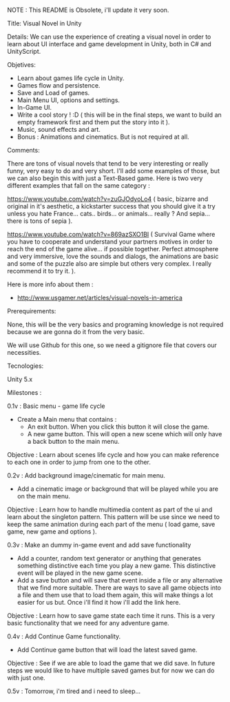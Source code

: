 NOTE : This README is Obsolete, i'll update it very soon.

Title: Visual Novel in Unity

Details: We can use the experience of creating a visual novel in order to learn about UI interface and game development in Unity, both in C# and UnityScript.

Objetives: 

- Learn about games life cycle in Unity.
- Games flow and persistence.
- Save and Load of games.
- Main Menu UI, options and settings.
- In-Game UI.
- Write a cool story ! :D ( this will be in the final steps, we want to build an empty framework first and them put the story into it ).
- Music, sound effects and art.
- Bonus : Animations and cinematics. But is not required at all.

Comments: 

There are tons of visual novels that tend to be very interesting or really funny, very easy to do and very short. I'll add some examples of those, but we can also begin this with just a Text-Based game. Here is two very different examples that fall on the same category :

https://www.youtube.com/watch?v=zuGJOdyoLo4 ( basic, bizarre and original in it's aesthetic, a kickstarter success that you should give it a try unless you hate France... cats.. birds... or animals... really ? And sepia... there is tons of sepia ).

https://www.youtube.com/watch?v=869azSXO1BI ( Survival Game where you have to cooperate and understand your partners motives in order to reach the end of the game alive... if possible together. Perfect atmosphere and very immersive, love the sounds and dialogs, the animations are basic and some of the puzzle also are simple but others very complex. I really recommend it to try it. ). 

Here is more info about them : 

 - http://www.usgamer.net/articles/visual-novels-in-america

Prerequirements: 

None, this will be the very basics and programing knowledge is not required because we are gonna do it from the very basic.

We will use Github for this one, so we need a gitignore file that covers our necessities.

Tecnologies:

Unity 5.x

Milestones :

0.1v : Basic menu - game life cycle

 - Create a Main menu that contains :
   - An exit button. When you click this button it will close the game.
   - A new game button. This will open a new scene which will only have a back button to the main menu.

Objective : Learn about scenes life cycle and how you can make reference to each one in order to jump from one to the other.

0.2v : Add background image/cinematic for main menu.

 - Add a cinematic image or background that will be played while you are on the main menu.

Objective : Learn how to handle multimedia content as part of the ui and learn about the singleton pattern. This pattern will be use since we need to keep the same animation during each part of the menu ( load game, save game, new game and options ).

0.3v : Make an dummy in-game event and add save functionality

- Add a counter, random text generator or anything that generates something distinctive each time you play a new game. This distinctive event will be played in the new game scene.
- Add a save button and will save that event inside a file or any alternative that we find more suitable. There are ways to save all game objects into a file and them use that to load them again, this will make things a lot easier for us but. Once i'll find it how i'll add the link here.

Objective : Learn how to save game state each time it runs. This is a very basic functionality that we need for any adventure game.

0.4v : Add Continue Game functionality.

- Add Continue game button that will load the latest saved game.

Objective : See if we are able to load the game that we did save. In future steps we would like to have multiple saved games but for now we can do with just one.

0.5v : Tomorrow, i'm tired and i need to sleep...
